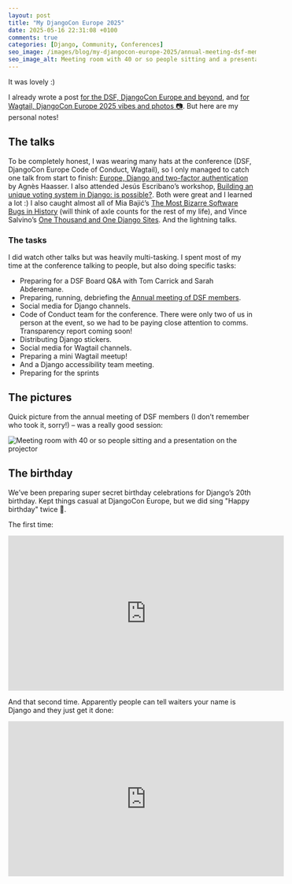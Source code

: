 ```yaml
---
layout: post
title: "My DjangoCon Europe 2025"
date: 2025-05-16 22:31:08 +0100
comments: true
categories: [Django, Community, Conferences]
seo_image: /images/blog/my-djangocon-europe-2025/annual-meeting-dsf-members-70.jpg
seo_image_alt: Meeting room with 40 or so people sitting and a presentation on the projector
---
```


It was lovely :)

<!-- more -->

I already wrote a post [for the DSF, DjangoCon Europe and beyond](https://www.djangoproject.com/weblog/2025/may/14/djangocon-europe-and-beyond/), and [for Wagtail, DjangoCon Europe 2025 vibes and photos 📷️](https://wagtail.org/blog/djangocon-europe-2025-vibes-and-photos/). But here are my personal notes!

## The talks

To be completely honest, I was wearing many hats at the conference (DSF, DjangoCon Europe Code of Conduct, Wagtail), so I only managed to catch one talk from start to finish: [Europe, Django and two-factor authentication](https://pretalx.evolutio.pt/djangocon-europe-2025/talk/GABN73/) by Agnès Haasser. I also attended Jesús Escribano’s workshop, [Building an unique voting system in Django: is possible?](https://pretalx.evolutio.pt/djangocon-europe-2025/talk/PBXJHB/). Both were great and I learned a lot :) I also caught almost all of Mia Bajić’s [The Most Bizarre Software Bugs in History](https://pretalx.evolutio.pt/djangocon-europe-2025/talk/W3BQVT/) (will think of axle counts for the rest of my life), and Vince Salvino’s [One Thousand and One Django Sites](https://pretalx.evolutio.pt/djangocon-europe-2025/talk/LPUSJR/). And the lightning talks.

### The tasks

I did watch other talks but was heavily multi-tasking. I spent most of my time at the conference talking to people, but also doing specific tasks:

- Preparing for a DSF Board Q&A with Tom Carrick and Sarah Abderemane.
- Preparing, running, debriefing the [Annual meeting of DSF members](https://www.djangoproject.com/weblog/2025/apr/09/annual-meeting-of-dsf-members-at-djangocon-europe/).
- Social media for Django channels.
- Code of Conduct team for the conference. There were only two of us in person at the event, so we had to be paying close attention to comms. Transparency report coming soon!
- Distributing Django stickers.
- Social media for Wagtail channels.
- Preparing a mini Wagtail meetup!
- And a Django accessibility team meeting.
- Preparing for the sprints

## The pictures

Quick picture from the annual meeting of DSF members (I don’t remember who took it, sorry!) – was a really good session:

![Meeting room with 40 or so people sitting and a presentation on the projector](/images/blog/my-djangocon-europe-2025/annual-meeting-dsf-members-70.jpg)

## The birthday

We’ve been preparing super secret birthday celebrations for Django’s 20th birthday. Kept things casual at DjangoCon Europe, but we did sing "Happy birthday" twice 👀.

The first time:

<iframe width="560" height="315" src="https://www.youtube-nocookie.com/embed/QScxBJQFgPg?si=oYZgaD2sn_wVeZng" title="YouTube video player" frameborder="0" allow="accelerometer; autoplay; clipboard-write; encrypted-media; gyroscope; picture-in-picture; web-share" referrerpolicy="strict-origin-when-cross-origin" allowfullscreen></iframe>

And that second time. Apparently people can tell waiters your name is Django and they just get it done:

<iframe width="560" height="315" src="https://www.youtube-nocookie.com/embed/0gQZC7ypyFA?si=aWiW35Mwe5dOpWHc" title="YouTube video player" frameborder="0" allow="accelerometer; autoplay; clipboard-write; encrypted-media; gyroscope; picture-in-picture; web-share" referrerpolicy="strict-origin-when-cross-origin" allowfullscreen></iframe>
